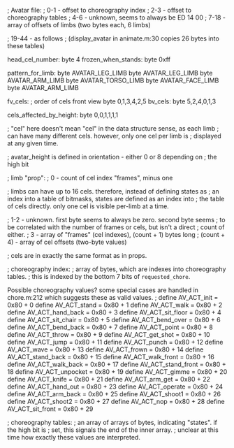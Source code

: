 ; Avatar file:
; 0-1 - offset to choreography index
; 2-3 - offset to choreography tables
; 4-6 - unknown, seems to always be ED 14 00
; 7-18 - array of offsets of limbs (two bytes each, 6 limbs)

; 19-44 - as follows
; (display_avatar in animate.m:30 copies 26 bytes into these tables)

head_cel_number:
	byte	4
frozen_when_stands:
	byte	0xff

pattern_for_limb:
	byte	AVATAR_LEG_LIMB
	byte	AVATAR_LEG_LIMB
	byte	AVATAR_ARM_LIMB
	byte	AVATAR_TORSO_LIMB
	byte	AVATAR_FACE_LIMB
	byte	AVATAR_ARM_LIMB

fv_cels:					; order of cels front view
	byte	0,1,3,4,2,5
bv_cels:
	byte	5,2,4,0,1,3

cels_affected_by_height:
	byte	0,0,1,1,1,1

; "cel" here doesn't mean "cel" in the data structure sense, as each limb 
; can have many different cels. however, only one cel per limb is 
; displayed at any given time.

; avatar_height is defined in orientation - either 0 or 8 depending on 
; the high bit

; limb "prop":
; 0 - count of cel index "frames", minus one 

; limbs can have up to 16 cels. therefore, instead of defining states as
; an index into a table of bitmasks, states are defined as an index into
; the table of cels directly. only one cel is visible per-limb at a time.

; 1-2 - unknown. first byte seems to always be zero. second byte seems
;   to be correlated with the number of frames or cels, but isn't a direct
;   count of either.
; 3 - array of "frames" (cel indexes), (count + 1) bytes long
; (count + 4) - array of cel offsets (two-byte values)

; cels are in exactly the same format as in props.

; choreography index:
; array of bytes, which are indexes into choreography tables.
; this is indexed by the bottom 7 bits of `requested_chore`.

Possible choreography values? some special cases are handled in chore.m:212
which suggests these as valid values.
;	define	AV_ACT_init		= 0x80	+ 0
	define	AV_ACT_stand		= 0x80	+ 1
	define	AV_ACT_walk		= 0x80	+ 2
	define	AV_ACT_hand_back	= 0x80	+ 3
	define	AV_ACT_sit_floor	= 0x80	+ 4
	define	AV_ACT_sit_chair	= 0x80	+ 5
	define	AV_ACT_bend_over	= 0x80	+ 6
	define	AV_ACT_bend_back	= 0x80	+ 7
	define	AV_ACT_point		= 0x80	+ 8
	define	AV_ACT_throw		= 0x80	+ 9
	define	AV_ACT_get_shot		= 0x80	+ 10
	define	AV_ACT_jump		= 0x80	+ 11
	define	AV_ACT_punch		= 0x80	+ 12
	define	AV_ACT_wave		= 0x80	+ 13
	define	AV_ACT_frown		= 0x80	+ 14
	define	AV_ACT_stand_back	= 0x80	+ 15
	define	AV_ACT_walk_front	= 0x80	+ 16
	define	AV_ACT_walk_back	= 0x80	+ 17
	define	AV_ACT_stand_front	= 0x80	+ 18
	define	AV_ACT_unpocket		= 0x80	+ 19
	define	AV_ACT_gimme		= 0x80	+ 20
	define	AV_ACT_knife		= 0x80	+ 21
	define	AV_ACT_arm_get		= 0x80	+ 22
	define	AV_ACT_hand_out		= 0x80	+ 23
	define	AV_ACT_operate		= 0x80	+ 24
	define	AV_ACT_arm_back		= 0x80	+ 25
	define	AV_ACT_shoot1		= 0x80	+ 26
	define	AV_ACT_shoot2		= 0x80	+ 27
	define	AV_ACT_nop		= 0x80	+ 28
	define	AV_ACT_sit_front	= 0x80	+ 29

; choreography tables:
; an array of arrays of bytes, indicating "states". if the high bit is 
; set, this signals the end of the inner array.
; unclear at this time how exactly these values are interpreted.
